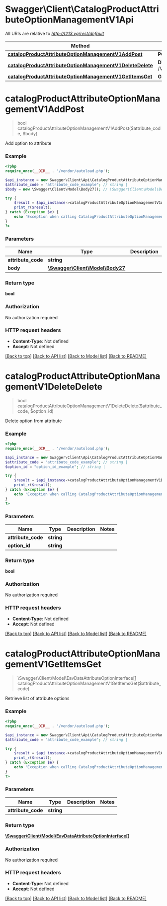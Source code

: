 # Swagger\Client\CatalogProductAttributeOptionManagementV1Api

All URIs are relative to *http://t213.vg/rest/default*

Method | HTTP request | Description
------------- | ------------- | -------------
[**catalogProductAttributeOptionManagementV1AddPost**](CatalogProductAttributeOptionManagementV1Api.md#catalogProductAttributeOptionManagementV1AddPost) | **POST** /V1/products/attributes/{attributeCode}/options | 
[**catalogProductAttributeOptionManagementV1DeleteDelete**](CatalogProductAttributeOptionManagementV1Api.md#catalogProductAttributeOptionManagementV1DeleteDelete) | **DELETE** /V1/products/attributes/{attributeCode}/options/{optionId} | 
[**catalogProductAttributeOptionManagementV1GetItemsGet**](CatalogProductAttributeOptionManagementV1Api.md#catalogProductAttributeOptionManagementV1GetItemsGet) | **GET** /V1/products/attributes/{attributeCode}/options | 


# **catalogProductAttributeOptionManagementV1AddPost**
> bool catalogProductAttributeOptionManagementV1AddPost($attribute_code, $body)



Add option to attribute

### Example
```php
<?php
require_once(__DIR__ . '/vendor/autoload.php');

$api_instance = new Swagger\Client\Api\CatalogProductAttributeOptionManagementV1Api();
$attribute_code = "attribute_code_example"; // string | 
$body = new \Swagger\Client\Model\Body27(); // \Swagger\Client\Model\Body27 | 

try {
    $result = $api_instance->catalogProductAttributeOptionManagementV1AddPost($attribute_code, $body);
    print_r($result);
} catch (Exception $e) {
    echo 'Exception when calling CatalogProductAttributeOptionManagementV1Api->catalogProductAttributeOptionManagementV1AddPost: ', $e->getMessage(), PHP_EOL;
}
?>
```

### Parameters

Name | Type | Description  | Notes
------------- | ------------- | ------------- | -------------
 **attribute_code** | **string**|  |
 **body** | [**\Swagger\Client\Model\Body27**](../Model/\Swagger\Client\Model\Body27.md)|  | [optional]

### Return type

**bool**

### Authorization

No authorization required

### HTTP request headers

 - **Content-Type**: Not defined
 - **Accept**: Not defined

[[Back to top]](#) [[Back to API list]](../../README.md#documentation-for-api-endpoints) [[Back to Model list]](../../README.md#documentation-for-models) [[Back to README]](../../README.md)

# **catalogProductAttributeOptionManagementV1DeleteDelete**
> bool catalogProductAttributeOptionManagementV1DeleteDelete($attribute_code, $option_id)



Delete option from attribute

### Example
```php
<?php
require_once(__DIR__ . '/vendor/autoload.php');

$api_instance = new Swagger\Client\Api\CatalogProductAttributeOptionManagementV1Api();
$attribute_code = "attribute_code_example"; // string | 
$option_id = "option_id_example"; // string | 

try {
    $result = $api_instance->catalogProductAttributeOptionManagementV1DeleteDelete($attribute_code, $option_id);
    print_r($result);
} catch (Exception $e) {
    echo 'Exception when calling CatalogProductAttributeOptionManagementV1Api->catalogProductAttributeOptionManagementV1DeleteDelete: ', $e->getMessage(), PHP_EOL;
}
?>
```

### Parameters

Name | Type | Description  | Notes
------------- | ------------- | ------------- | -------------
 **attribute_code** | **string**|  |
 **option_id** | **string**|  |

### Return type

**bool**

### Authorization

No authorization required

### HTTP request headers

 - **Content-Type**: Not defined
 - **Accept**: Not defined

[[Back to top]](#) [[Back to API list]](../../README.md#documentation-for-api-endpoints) [[Back to Model list]](../../README.md#documentation-for-models) [[Back to README]](../../README.md)

# **catalogProductAttributeOptionManagementV1GetItemsGet**
> \Swagger\Client\Model\EavDataAttributeOptionInterface[] catalogProductAttributeOptionManagementV1GetItemsGet($attribute_code)



Retrieve list of attribute options

### Example
```php
<?php
require_once(__DIR__ . '/vendor/autoload.php');

$api_instance = new Swagger\Client\Api\CatalogProductAttributeOptionManagementV1Api();
$attribute_code = "attribute_code_example"; // string | 

try {
    $result = $api_instance->catalogProductAttributeOptionManagementV1GetItemsGet($attribute_code);
    print_r($result);
} catch (Exception $e) {
    echo 'Exception when calling CatalogProductAttributeOptionManagementV1Api->catalogProductAttributeOptionManagementV1GetItemsGet: ', $e->getMessage(), PHP_EOL;
}
?>
```

### Parameters

Name | Type | Description  | Notes
------------- | ------------- | ------------- | -------------
 **attribute_code** | **string**|  |

### Return type

[**\Swagger\Client\Model\EavDataAttributeOptionInterface[]**](../Model/EavDataAttributeOptionInterface.md)

### Authorization

No authorization required

### HTTP request headers

 - **Content-Type**: Not defined
 - **Accept**: Not defined

[[Back to top]](#) [[Back to API list]](../../README.md#documentation-for-api-endpoints) [[Back to Model list]](../../README.md#documentation-for-models) [[Back to README]](../../README.md)

